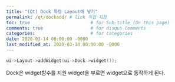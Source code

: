 ```yaml
---
title: "(Qt) Dock 특정 Layout에 넣기"
permalink: /qt/dockadd/ # link 직접 지정
toc: true                       # for Sub-title (On this page)
comments: true                  # for disqus Comments
categories:                     # for categories
date: 2020-03-14 00:00:00 -0000
last_modified_at: 2020-03-14 00:00:00 -0000
---
```


```cpp
ui->Layout->addWidget(ui->Dock->widget());
```

Dock은 widget함수를 지원 widget을 부르면 widget으로 동작하게 된다.